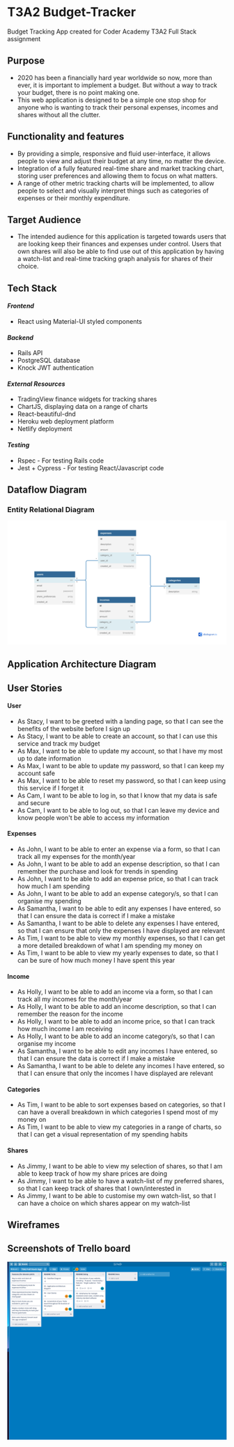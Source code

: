 # T3A2 Budget-Tracker
Budget Tracking App created for Coder Academy T3A2 Full Stack assignment 

## Purpose
- 2020 has been a financially hard year worldwide so now, more than ever, it is important to implement a budget. But without a way to track your budget, there is no point making one.    
- This web application is designed to be a simple one stop shop for anyone who is wanting to track their personal expenses, incomes and shares without all the clutter.

## Functionality and features 
- By providing a simple, responsive and fluid user-interface, it allows people to view and adjust their budget at any time, no matter the device.  
- Integration of a fully featured real-time share and market tracking chart, storing user preferences and allowing them to focus on what matters.
- A range of other metric tracking charts will be implemented, to allow people to select and visually interpret things such as categories of expenses or their monthly expenditure.

## Target Audience
- The intended audience for this application is targeted towards users that are looking keep their finances and expenses under control. Users that own shares will also be able to find use out of this application by having a watch-list and real-time tracking graph analysis for shares of their choice.

## Tech Stack

#### *Frontend*
- React using Material-UI styled components

#### *Backend*
- Rails API
- PostgreSQL database
- Knock JWT authentication

#### *External Resources*
- TradingView finance widgets for tracking shares 
- ChartJS, displaying data on a range of charts
- React-beautiful-dnd
- Heroku web deployment platform
- Netlify deployment

#### *Testing*
- Rspec - For testing Rails code
- Jest + Cypress - For testing React/Javascript code

## Dataflow Diagram

### Entity Relational Diagram
![ERD](./Media/ERD.jpg)

## Application Architecture Diagram

## User Stories

#### User
- As Stacy, I want to be greeted with a landing page, so that I can see the benefits of the website before I sign up
- As Stacy, I want to be able to create an account, so that I can use this service and track my budget
- As Max, I want to be able to update my account, so that I have my most up to date information
- As Max, I want to be able to update my password, so that I can keep my account safe
- As Max, I want to be able to reset my password, so that I can keep using this service if I forget it
- As Cam, I want to be able to log in, so that I know that my data is safe and secure
- As Cam, I want to be able to log out, so that I can leave my device and know people won't be able to access my information

#### Expenses
- As John, I want to be able to enter an expense via a form, so that I can track all my expenses for the month/year
- As John, I want to be able to add an expense description, so that I can remember the purchase and look for trends in spending  
- As John, I want to be able to add an expense price, so that I can track how much I am spending 
- As John, I want to be able to add an expense category/s, so that I can organise my spending
- As Samantha, I want to be able to edit any expenses I have entered, so that I can ensure the data is correct if I make a mistake
- As Samantha, I want to be able to delete any expenses I have entered, so that I can ensure that only the expenses I have displayed are relevant
- As Tim, I want to be able to view my monthly expenses, so that I can get a more detailed breakdown of what I am spending my money on
- As Tim, I want to be able to view my yearly expenses to date, so that I can be sure of how much money I have spent this year

#### Income
- As Holly, I want to be able to add an income via a form, so that I can track all my incomes for the month/year
- As Holly, I want to be able to add an income description, so that I can remember the reason for the income
- As Holly, I want to be able to add an income price, so that I can track how much income I am receiving
- As Holly, I want to be able to add an income category/s, so that I can organise my income
- As Samantha, I want to be able to edit any incomes I have entered, so that I can ensure the data is correct if I make a mistake
- As Samantha, I want to be able to delete any incomes I have entered, so that I can ensure that only the incomes I have displayed are relevant

#### Categories
- As Tim, I want to be able to sort expenses based on categories, so that I can have a overall breakdown in which categories I spend most of my money on
- As Tim, I want to be able to view my categories in a range of charts, so that I can get a visual representation of my spending habits

#### Shares
- As Jimmy, I want to be able to view my selection of shares, so that I am able to keep track of how my share prices are doing
- As Jimmy, I want to be able to have a watch-list of my preferred shares, so that I can keep track of shares that I own/interested in
- As Jimmy, I want to be able to customise my own watch-list, so that I can have a choice on which shares appear on my watch-list

## Wireframes

## Screenshots of Trello board
![Initial Trello for README](./Media/Trello%20Screenshots/Initial%20board%20for%20README.png)